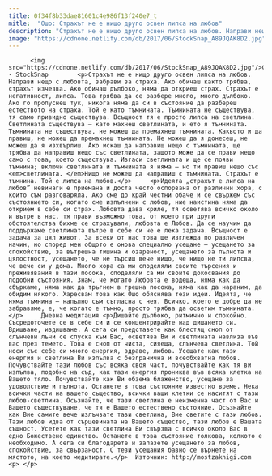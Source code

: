```yaml
---
title: 0f34f8b33dae81601c4e986f13f240e7_t
mitle:  "Oшо: Страхът не е нищо друго освен липса на любов"
description: "Страхът не е нищо друго освен липса на любов. Направи нещо с любовта, забрави за страха. Ако обичаш както трябва, страхът изчезва. Ако обичаш дълбоко, няма да откриеш страх. Страхът е негативност, липса. Това трябва да се разбере много, много дълбоко. Ако го пропуснеш тук, никога няма да си в състояние да разбереш естеството на …"
image: "https://cdnone.netlify.com/db/2017/06/StockSnap_A89JQAK8D2.jpg"
---
```


          <img src="https://cdnone.netlify.com/db/2017/06/StockSnap_A89JQAK8D2.jpg"/>Снимка - StockSnap        <p>Страхът не е нищо друго освен липса на любов. Направи нещо с любовта, забрави за страха. Ако обичаш както трябва, страхът изчезва. Ако обичаш дълбоко, няма да откриеш страх. Страхът е негативност, липса. Това трябва да се разбере много, много дълбоко. Ако го пропуснеш тук, никога няма да си в състояние да разбереш естеството на страха. Той е като тъмнината. Тъмнината не съществува, тя само привидно съществува. Всъщност тя е просто липса на светлина. Светлината съществува – като махнеш светлината, и ето я тъмнината. Тъмнината не съществува, не можеш да премахнеш тъмнината. Каквото и да правиш, не можеш да премахнеш тъмнината. Не можеш да я донесеш, не можеш да я изхвърлиш. Ако искаш да направиш нещо с тъмнината, ще трябва да направиш нещо със светлината, защото може да се прави нещо само с това, което съществува. Изгаси светлината и ще се появи тъмнина; включи светлината и тъмнината я няма – но ти правиш нещо със <em>светлината. </em>Нищо не можеш да направиш с тъмнината. Страхът е тъмнина. Той е липса на любов.</p>     <p>Идеята „страхът е липса на любов” невинаги е приемана и доста често оспорвана от различни хора, с които съм разговаряла. Ако сме до край честни обаче и се свържем със състоянието си, когато сме изпълнени с любов, ние наистина няма да открием в себе си страх. Любовта дава криле, тя осветява всичко около и вътре в нас, тя прави възможно това, от което при други обстоятелства бихме се страхували, любовта е Любов. Да се научим да поддържаме светлината вътре в себе си не е лека задача. Всъщност е задача за цял живот. За всеки от нас това ще изглежда по различен начин, но според мен общото е онова специално усещане – усещането за спокойствие, за вътрешна тишина и озареност, усещането за пълнота и цялостност, усещането, че не търсиш вече нищо, че нищо не ти липсва, че вече си у дома. Много хора са ми споделяли своите търсения и преживявания в тази посока, споделяли са ми своите докосвания до подобни състояния. Знам, че когато Любовта е водеща, няма как да сбъркаме, няма как да тръгнем в грешна посока, няма как да нараним, да обидим някого. Харесвам това как Ошо обяснява тези идеи. Идеята, че няма тъмнина – напълно съм съгласна с нея. Всичко, което е добре да не забравяме, е, че когато е тъмно, просто трябва да осветим тъмнината.</p>     Дневна медитация <p>Дишайте дълбоко, ритмично и спокойно. Съсредоточете се в себе си и се концентрирайте над дишането си. Вдишване, издишване. А сега си представете как блестящ сноп от слънчеви лъчи се спуска към Вас, осветява Ви и светлината навлиза във вас през темето. Това е сноп от чиста, сияеща, слънчева светлина. Той носи със себе си много енергия, здраве, любов. Усещате как тази енергия и светлина Ви изпълва с безгранична и всеобхватна любов. Почувствайте тази любов със всяка своя част, почувствайте как тя ви изпълва, подобно на съд, как тази енергия прониква във всяка клетка на Вашето тяло. Почувствайте как Ви обзема блаженство, усещане за удоволствие и пълнота. Останете в това състояние известно време. Нека всички части на вашето същество, всички ваши клетки се наситят с тази любов-светлина. Осъзнайте, че тази светлина е неизменна част от Вас и Вашето съществуване, че тя е Вашето естествено състояние. Осъзнайте как Вие самите вече излъчвате тази светлина, Вие светите с тази любов. Тази любов идва от сърцевината на Вашето същество, тази любов е Вашата същност. Усетете как тази светлина Ви свързва с всичко около Вас в едно Божествено единство. Останете в това състояние толкова, колкото е необходимо. А сега си благодарете и запазете усещането за любов, спокойствие, за свързаност. С тези усещания бавно се върнете на мястото, на което медитирате.</p>  Източник: http://mostzaknigi.com <p> </p>        